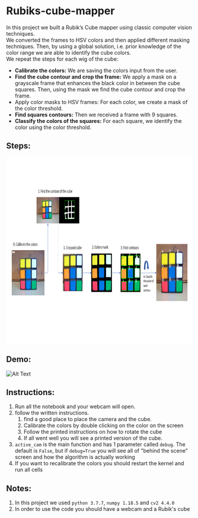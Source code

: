 # Rubiks-cube-mapper

In this project we built a Rubik’s Cube mapper using classic computer vision techniques.
<br> We converted the frames to HSV colors and then applied different masking techniques. Then, by using a global solution, i.e. prior knowledge of the color range we are able to identify the cube colors.
<br> We repeat the steps for each wig of the cube:
* **Calibrate the colors:**
We are saving the colors input from the user.
* **Find the cube contour and crop the frame:**
We apply a mask on a grayscale frame that enhances the black color in between the cube squares. Then, using the mask we find the cube contour and crop the frame.
* Apply color masks to HSV frames:
For each color, we create a mask of the color threshold. 
* **Find squares contours:**
Then we received a frame with 9 squares.
* **Classify the colors of the squares:**
For each square, we identify the color using the color threshold.
## Steps:
<img src="https://github.com/freddd1/Rubiks-cube-mapper/blob/main/media/algo.png" width="900" height="500" />

## Demo:

![Alt Text](https://github.com/freddd1/Rubiks-cube-mapper/blob/main/media/algo.gif)

## Instructions:

1. Run all the notebook and your webcam will open.
2. follow the written instructions. 
    1. find a good place to place the camera and the cube.
    2. Calibrate the colors by double clicking on the color on the screen
    3. Follow the printed instructions on how to rotate the cube
    4. If all went well you will see a printed version of the cube.
3. `active_cam` is the main function and has 1 parameter called `debug`.
    The default is `False`, but if `debug=True` you will see all of "behind the scene" screen and how the algorithm is actually working
4. If you want to recalibrate the colors you should restart the kernel and run all cells

## Notes:
1. In this project we used `python 3.7.7`, `numpy 1.18.5` and `cv2 4.4.0`
2. In order to use the code you should have a webcam and a Rubik's cube
